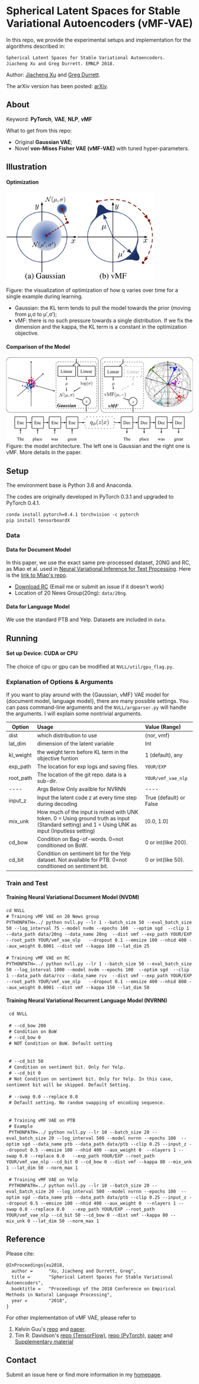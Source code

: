 Spherical Latent Spaces for Stable Variational Autoencoders (vMF-VAE)
=======================

In this repo, we provide the experimental setups and implementation for the algorithms described in:

    Spherical Latent Spaces for Stable Variational Autoencoders.
    Jiacheng Xu and Greg Durrett. EMNLP 2018.
    
Author: [Jiacheng Xu](http://www.cs.utexas.edu/~jcxu/) and [Greg Durrett](http://www.cs.utexas.edu/~gdurrett/index.shtml). 

The arXiv version has been posted: [arXiv](https://arxiv.org/abs/1808.10805).    
    
## About

Keyword: **PyTorch**, **VAE**, **NLP**, **vMF**

What to get from this repo: 
* Original **Gaussian VAE**;
* Novel **von-Mises Fisher VAE (vMF-VAE)** with tuned hyper-parameters.

## Illustration
#### Optimization



<img src="image/kl_collapse.jpg" alt="Illustration of the optimization" width="400"/>

Figure: the visualization of optimization of how q varies over time for a single example during learning.  

* Gaussian: the KL term tends to pull the model towards the prior (moving from μ,σ to μ′,σ′);
* vMF: there  is  no such  pressure  towards  a single distribution. If we fix the dimension and the kappa, the KL term is a constant in the optimization objective.

#### Comparison of the Model
![alt text](image/model.jpg "Model")
Figure: the model architecture. The left one is Gaussian and the right one is vMF. More details in the paper.
## Setup
The environment base is Python 3.6 and Anaconda.

The codes are originally developed in PyTorch 0.3.1 and upgraded to PyTorch 0.4.1.

    conda install pytorch=0.4.1 torchvision -c pytorch
    pip install tensorboardX

### Data

#### Data for Document Model
In this paper, we use the exact same pre-processed dataset, 20NG and RC, as Miao et al. used in 
[Neural Variational Inference for Text Processing](https://arxiv.org/abs/1511.06038). Here is the [link to Miao's repo](https://github.com/ysmiao/nvdm).
* [Download RC](https://utexas.box.com/s/fxx989beng9zyafv9oej180wf3vt7v1w) (Email me or submit an issue if it doesn't work)
* Location of 20 News Group(20ng): `data/20ng`.

#### Data for Language Model
We use the standard PTB and Yelp. Datasets are included in `data`.

## Running

#### Set up Device: CUDA or CPU

The choice of cpu or gpu can be modified at `NVLL/util/gpu_flag.py`.

### Explanation of Options \& Arguments

If you want to play around with the {Gaussian, vMF} VAE model for {document model, language model}, there are many possible settings.
You can pass command-line arguments and the `NVLL/argparser.py` will handle the arguments. I will explain some nontrivial arguments. 

| Option        | Usage           | Value (Range) |
| ------------- |:-------------| :-----|
| dist | which distribution to use | {nor, vmf} |
| lat_dim | dimension of the latent variable | Int |
| kl_weight | the weight term before KL term in the objective funtion | 1 (default), any |
| exp_path | The location for exp logs and saving files. | `YOUR/EXP` |
| root_path | The location of the git repo. data is a sub-dir. | `YOUR/vmf_vae_nlp` |
| ---- | Args Below Only availble for NVRNN | ---- |
| input_z | Input the latent code z at every time step during decoding | True (default) or False |
| mix_unk | How much of the input is mixed with UNK token. 0 = Using ground truth as input (Standard setting) and 1 = Using UNK as input (Inputless setting) | [0.0, 1.0] |
| cd_bow | Condition on Bag-of-words. 0=not conditioned on BoW.  | 0 or int(like 200). |
| cd_bit | Condition on sentiment bit for the Yelp dataset. Not available for PTB. 0=not conditioned on sentiment bit.  | 0 or int(like 50). |
### Train and Test

#### Training Neural Variational Document Model (NVDM)
    
    cd NVLL
    # Training vMF VAE on 20 News group
    PYTHONPATH=../ python nvll.py --lr 1 --batch_size 50 --eval_batch_size 50 --log_interval 75 --model nvdm --epochs 100  --optim sgd  --clip 1 --data_path data/20ng --data_name 20ng  --dist vmf --exp_path YOUR/EXP --root_path YOUR/vmf_vae_nlp   --dropout 0.1 --emsize 100 --nhid 400 --aux_weight 0.0001 --dist vmf --kappa 100 --lat_dim 25
    
    # Training vMF VAE on RC
    PYTHONPATH=../ python nvll.py --lr 1 --batch_size 50 --eval_batch_size 50 --log_interval 1000 --model nvdm --epochs 100  --optim sgd  --clip 1 --data_path data/rcv --data_name rcv  --dist vmf --exp_path YOUR/EXP --root_path YOUR/vmf_vae_nlp   --dropout 0.1 --emsize 400 --nhid 800 --aux_weight 0.0001 --dist vmf --kappa 150 --lat_dim 50

#### Training Neural Variational Recurrent Language Model (NVRNN)
     
     cd NVLL
     
     # --cd_bow 200
     # Condition on BoW
     # --cd_bow 0
     # NOT Condition on BoW. Default setting
     
     
     # --cd_bit 50
     # Condition on sentiment bit. Only for Yelp.
     # --cd_bit 0
     # Not Condition on sentiment bit. Only for Yelp. In this case, sentiment bit will be skipped. Default Setting.
     
     # --swap 0.0 --replace 0.0
     # Default setting. No random swapping of encoding sequence.
     
     
     # Training vMF VAE on PTB
     # Example
     PYTHONPATH=../ python nvll.py --lr 10 --batch_size 20 --eval_batch_size 20 --log_interval 500 --model nvrnn --epochs 100  --optim sgd --data_name ptb --data_path data/ptb --clip 0.25 --input_z --dropout 0.5 --emsize 100 --nhid 400 --aux_weight 0  --nlayers 1 --swap 0.0 --replace 0.0   --exp_path YOUR/EXP --root_path YOUR/vmf_vae_nlp --cd_bit 0 --cd_bow 0 --dist vmf --kappa 80 --mix_unk 1 --lat_dim 50 --norm_max 1
     
     # Training vMF VAE on Yelp
     PYTHONPATH=../ python nvll.py --lr 10 --batch_size 20 --eval_batch_size 20 --log_interval 500 --model nvrnn --epochs 100  --optim sgd --data_name ptb --data_path data/ptb --clip 0.25 --input_z --dropout 0.5 --emsize 100 --nhid 400 --aux_weight 0  --nlayers 1 --swap 0.0 --replace 0.0   --exp_path YOUR/EXP --root_path YOUR/vmf_vae_nlp --cd_bit 50 --cd_bow 0 --dist vmf --kappa 80 --mix_unk 0 --lat_dim 50 --norm_max 1
## Reference
Please cite:

        
    @InProceedings{xu2018,
      author =      "Xu, Jiacheng and Durrett, Greg",
      title =       "Spherical Latent Spaces for Stable Variational Autoencoders",
      booktitle =   "Proceedings of the 2018 Conference on Empirical Methods in Natural Language Processing",
      year =        "2018",
    }
    
    
For other implementation of vMF VAE, please refer to

1. Kelvin Guu's [repo](https://github.com/kelvinguu/neural-editor) and [paper](https://arxiv.org/abs/1709.08878). 
2. Tim R. Davidson's [repo (TensorFlow)](https://github.com/nicola-decao/s-vae-tf), 
[repo (PyTorch)](https://github.com/nicola-decao/s-vae-pytorch),
[paper](https://arxiv.org/abs/1804.00891) 
and [Supplementary material](http://auai.org/uai2018/proceedings/supplements/Supplementary-Paper309.pdf)



## Contact
Submit an issue here or find more information in my [homepage](http://www.cs.utexas.edu/~jcxu/).
